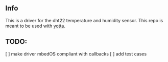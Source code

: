 ## Info
This is a driver for the dht22 temperature and humidity sensor. 
This repo is meant to be used with [yotta](yottadocs.mbed.com). 

## TODO:
[ ] make driver mbedOS compliant with callbacks
[ ] add test cases